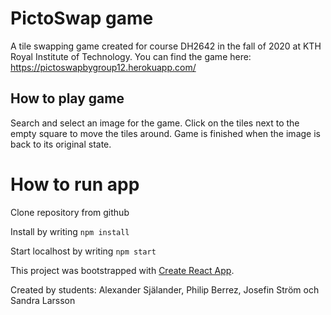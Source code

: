 # PictoSwap game
A tile swapping game created for course DH2642 in the fall of 2020 at KTH Royal Institute of Technology.
You can find the game here: https://pictoswapbygroup12.herokuapp.com/

## How to play game
Search and select an image for the game. 
Click on the tiles next to the empty square to move the tiles around. Game is finished when the image is back to its original state.

# How to run app 
Clone repository from github

Install by writing `npm install` 

Start localhost by writing `npm start`


This project was bootstrapped with [Create React App](https://github.com/facebook/create-react-app).


Created by students: Alexander Själander, Philip Berrez, Josefin Ström och Sandra Larsson 
